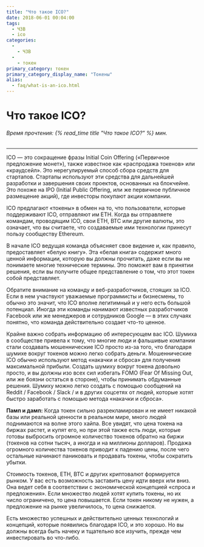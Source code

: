 ```yaml
---
title: "Что такое ICO?"
date: 2018-06-01 00:04:00
tags:
  - ЧЗВ
  - ico
categories:
  - 
    - ЧЗВ
  - 
    - токен
primary_category: токен
primary_category_display_name: "Токены"
alias:
  - faq/what-is-an-ico.html
---
```


# __Что такое ICO?__
###### Время прочтения: {% read_time title "Что такое ICO?" %} мин.
***

ICO — это сокращение фразы Initial Coin Offering («Первичное предложение монет»), также известное как «распродажа токенов» или «краудсейл». Это нерегулируемый способ сбора средств для стартапов. Стартапы используют эти средства для дальнейшей разработки и завершения своих проектов, основанных на блокчейне. Это похоже на IPO (Initial Public Offering, или же первичное публичное размещение акций), где инвесторы покупают акции компании.

ICO предлагают «токены» в обмен на то, что пользователи, которые поддерживают ICO, отправляют им ETH. Когда вы отправляете командам, проводящим ICO, свои ETH, BTC или другие валюты, это означает, что вы считаете, что создаваемые ими технологии принесут пользу сообществу Ethereum.

В начале ICO ведущая команда объясняет свое видение и, как правило, предоставляет «белую книгу». Эта «белая книга» содержит много ценной информации, которую вы должны прочитать, даже если вы не понимаете многие технические термины. Это поможет вам в принятии решения, если вы получите общее представление о том, что этот токен собой представляет.

Обратите внимание на команду и веб-разработчиков, стоящих за ICO. Если в нем участвуют уважаемые программисты и бизнесмены, то обычно это значит, что ICO вполне легитимный и у него есть большой потенциал. Иногда эти команды нанимают известных разработчиков Facebook или же менеджеров и сотрудников Google — в этих случаях понятно, что команда действительно создает что-то ценное.

Крайне важно собрать информацию об интересующем вас ICO. Шумиха в сообществе привела к тому, что многие люди и фальшивые компании стали создавать мошеннические ICO просто из-за того, что благодаря шумихе вокруг токенов можно легко собрать деньги. Мошеннические ICO обычно используют метод «накачки и сброса» для получения максимальной прибыли. Создать шумиху вокруг токена довольно просто, и вы должны изо всех сил избегать FOMO (Fear Of Missing Out, или же боязни остаться в стороне), чтобы принимать обдуманные решения. Шумиху можно легко создать с помощью сообщений на Reddit / Facebook / Slack / и в других соцсетях от людей, которые хотят быстро заработать с помощью метода «накачки и сброса».

**Памп и дамп:** Когда токен сильно разрекламирован и не имеет никакой базы или реальной ценности в реальном мире, много людей поднимаются на волне этого хайпа. Все увидят, что цена токена на биржах растет, и купят его, но при этой также есть люди, которые готовы выбросить огромное количество токенов обратно на биржи (токенов на сотни тысяч, а иногда и на миллионы долларов). Продажа огромного количества токенов приводит к падению цены, после чего остальные начинают паниковать и продавать токены, чтобы сократить убытки.

Стоимость токенов, ETH, BTC и других криптовалют формируется рынком. У вас есть возможность заставить цену идти вверх или вниз. Она ведет себя в соответствии с экономической концепцией «спроса и предложения». Если множество людей хотят купить токены, но их число ограничено, то цена повышается. Если токен никому не нужен, а предложение на рынке увеличилось, то цена снижается.

Есть множество успешных и действительно ценных технологий и концепций, которые появились благодаря ICO, и это хорошо. Но вы должны всегда быть начеку и тщательно все изучить, прежде чем инвестировать во что-либо.